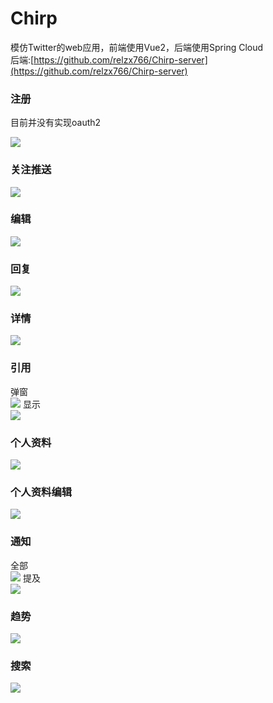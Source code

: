 # Chirp

模仿Twitter的web应用，前端使用Vue2，后端使用Spring Cloud<br>
后端:[https://github.com/relzx766/Chirp-server](https://github.com/relzx766/Chirp-server)

### 注册

目前并没有实现oauth2

![](./docs/sign.png)
### 关注推送
![](docs/home_following.png)

### 编辑

![](./docs/post.png)

### 回复

![](./docs/reply.png)

### 详情

![](./docs/detail.png)

### 引用

弹窗<br>
![](./docs/quote.png)
显示<br>
![](./docs/quote-view.png)

### 个人资料

![](./docs/profile.png)

### 个人资料编辑

![](./docs/profile-edit.png)

### 通知

全部<br>
![](./docs/notice.png)
提及<br>
![](./docs/mention.png)

### 趋势

![](./docs/trend.png)

### 搜索

![](./docs/search.png)
